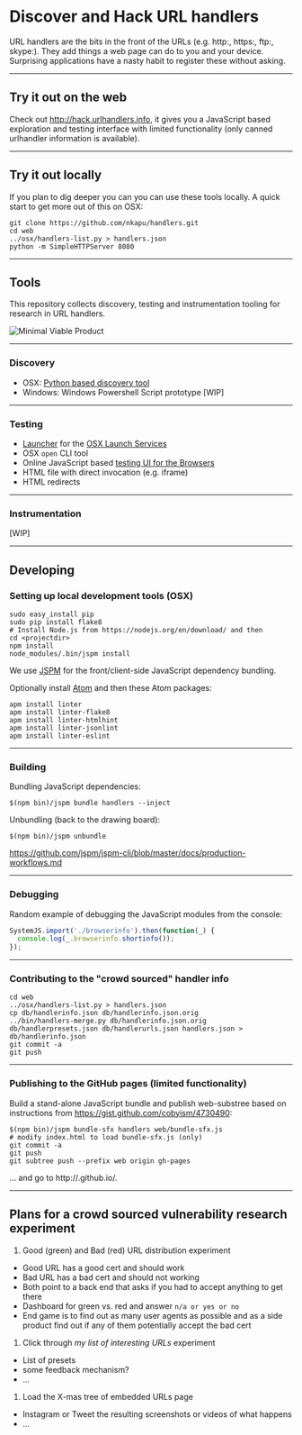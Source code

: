 # Discover and Hack URL handlers

URL handlers are the bits in the front of the URLs (e.g. http:, https:, ftp:, skype:). They add things a web page can do to you and your device. Surprising applications have a nasty habit to register these without asking.

---

## Try it out on the web

Check out http://hack.urlhandlers.info, it gives you a JavaScript based exploration and testing interface with limited functionality (only canned urlhandler information is available).

---

## Try it out locally

If you plan to dig deeper you can you can use these tools locally. A quick start to get more out of this on OSX:

```shell
git clone https://github.com/nkapu/handlers.git
cd web
../osx/handlers-list.py > handlers.json
python -m SimpleHTTPServer 8080
```

---

## Tools

This repository collects discovery, testing and instrumentation
tooling for research in URL handlers.

![Minimal Viable Product](https://raw.githubusercontent.com/nkapu/handlers/master/doc/mvp-scaled.png)

---

### Discovery

 * OSX: [Python based discovery tool](osx/handlers-list.py)
 * Windows: Windows Powershell Script prototype [WIP]

---

### Testing

 * [Launcher](osx/open.swift) for the [OSX Launch Services](https://developer.apple.com/library/mac/documentation/Carbon/Reference/LaunchServicesReference/#//apple_ref/c/func/LSOpenURLsWithRole)
 * OSX `open` CLI tool
 * Online JavaScript based [testing UI for the Browsers](http://hack.urlhandlers.info)
  * HTML file with direct invocation (e.g. iframe)
  * HTML redirects

---

### Instrumentation

[WIP]

---

## Developing

### Setting up local development tools (OSX)

```shell
sudo easy_install pip
sudo pip install flake8
# Install Node.js from https://nodejs.org/en/download/ and then
cd <projectdir>
npm install
node_modules/.bin/jspm install
```

We use [JSPM](http://jspm.io/docs/getting-started.html) for the front/client-side JavaScript dependency bundling.

Optionally install [Atom](http://atom.io) and then these Atom packages:

```shell
apm install linter
apm install linter-flake8
apm install linter-htmlhint
apm install linter-jsonlint
apm install linter-eslint
```

---

### Building

Bundling JavaScript dependencies:

```shell
$(npm bin)/jspm bundle handlers --inject
```

Unbundling (back to the drawing board):

```shell
$(npm bin)/jspm unbundle
```

https://github.com/jspm/jspm-cli/blob/master/docs/production-workflows.md

---

### Debugging

Random example of debugging the JavaScript modules from the console:

```javascript
SystemJS.import('./browserinfo').then(function(_) {     
  console.log(_.browserinfo.shortinfo());
});
```

---

### Contributing to the "crowd sourced" handler info

```shell
cd web
../osx/handlers-list.py > handlers.json
cp db/handlerinfo.json db/handlerinfo.json.orig
../bin/handlers-merge.py db/handlerinfo.json.orig db/handlerpresets.json db/handlerurls.json handlers.json > db/handlerinfo.json
git commit -a
git push
```

---

### Publishing to the GitHub pages (limited functionality)

Build a stand-alone JavaScript bundle and publish web-substree based on
instructions from https://gist.github.com/cobyism/4730490:

```shell
$(npm bin)/jspm bundle-sfx handlers web/bundle-sfx.js
# modify index.html to load bundle-sfx.js (only)
git commit -a
git push
git subtree push --prefix web origin gh-pages
```
... and go to http://<USERNAME>.github.io/<REPOSITORY>.

---

## Plans for a crowd sourced vulnerability research experiment

 1. Good (green) and Bad (red) URL distribution experiment
  * Good URL has a good cert and should work
  * Bad URL has a bad cert and should not working
  * Both point to a back end that asks if you had to accept anything to get there
  * Dashboard for green vs. red and answer `n/a or yes or no`
  * End game is to find out as many user agents as possible and as a side
  product find out if any of them potentially accept the bad cert
 1. Click through *my list of interesting URLs* experiment
  * List of presets
  * some feedback mechanism?
  * ...
 1. Load the X-mas tree of embedded URLs page
  * Instagram or Tweet the resulting screenshots or videos of what happens
  * ...
